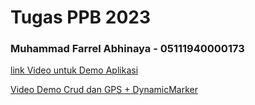 # Tugas PPB 2023
### Muhammad Farrel Abhinaya - 05111940000173
[link Video untuk Demo Aplikasi](https://youtube.com/playlist?list=PLd-4HtTaqc06NfibXylYbWfGgsWl2szMI&si=K6oaAl5tX-lhSwA9)

[Video Demo Crud dan GPS + DynamicMarker](https://youtu.be/NcDbZ1s80HE)
